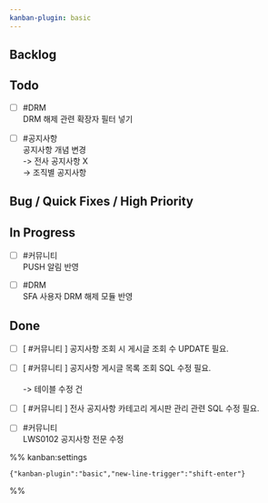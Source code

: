 ```yaml
---
kanban-plugin: basic
---
```


## Backlog



## Todo

- [ ] #DRM <br>DRM 해제 관련 확장자 필터 넣기
- [ ] #공지사항 <br>공지사항 개념 변경<br>-> 전사 공지사항 X<br>-> 조직별 공지사항


## Bug / Quick Fixes / High Priority



## In Progress

- [ ] #커뮤니티 <br>PUSH 알림 반영
- [ ] #DRM <br>SFA 사용자 DRM 해제 모듈 반영


## Done

- [ ] [ #커뮤니티 ] 공지사항 조회 시 게시글 조회 수 UPDATE 필요.
- [ ] [ #커뮤니티 ] 공지사항 게시글 목록 조회 SQL 수정 필요.<br><br>-> 테이블 수정 건
- [ ] [ #커뮤니티 ] 전사 공지사항 카테고리 게시판 관리 관련 SQL 수정 필요.
- [ ] #커뮤니티 <br>LWS0102 공지사항 전문 수정




%% kanban:settings
```
{"kanban-plugin":"basic","new-line-trigger":"shift-enter"}
```
%%